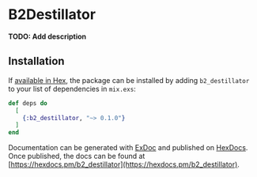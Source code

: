 # B2Destillator

**TODO: Add description**

## Installation

If [available in Hex](https://hex.pm/docs/publish), the package can be installed
by adding `b2_destillator` to your list of dependencies in `mix.exs`:

```elixir
def deps do
  [
    {:b2_destillator, "~> 0.1.0"}
  ]
end
```

Documentation can be generated with [ExDoc](https://github.com/elixir-lang/ex_doc)
and published on [HexDocs](https://hexdocs.pm). Once published, the docs can
be found at [https://hexdocs.pm/b2_destillator](https://hexdocs.pm/b2_destillator).

